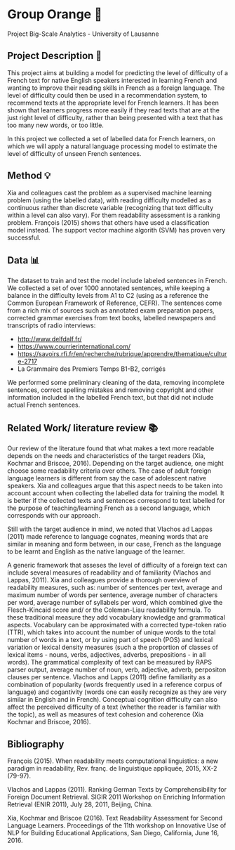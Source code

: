 # Group Orange 🍊
Project Big-Scale Analytics - University of Lausanne


## Project Description 📝
This project aims at building a model for predicting the level of difficulty of a French text for native English speakers interested in learning French and wanting to improve their reading skills in French as a foreign language. The level of difficulty could then be used in a recommendation system, to recommend texts at the appropriate level for French learners. It has been shown that learners progress more easily if they read texts that are at the just right level of difficulty, rather than being presented with a text that has too many new words, or too little.

In this project we collected a set of labelled data for French learners, on which we will apply a natural language processing model to estimate the level of difficulty of unseen French sentences.

## Method 💡
Xia and colleagues cast the problem as a supervised machine learning problem (using the labelled data), with reading difficulty modelled as a continuous rather than discrete variable (recognizing that text difficulty within a level can also vary). For them readability assessment is a ranking problem. François (2015) shows that others have used a classification model instead. The support vector machine algorith (SVM) has proven very successful. 

## Data 📊
The dataset to train and test the model include labeled sentences in French. We collected a set of over 1000 annotated sentences, while keeping a balance in the difficulty levels from A1 to C2 (using as a reference the Common European Framework of Reference, CEFR). The sentences come from a rich mix of sources such as annotated exam preparation papers, corrected grammar exercises from text books, labelled newspapers and transcripts of radio interviews:
- http://www.delfdalf.fr/
- https://www.courrierinternational.com/
- https://savoirs.rfi.fr/en/recherche/rubrique/apprendre/thematique/culture-2717
- La Grammaire des Premiers Temps B1-B2, corrigés

We performed some preliminary cleaning of the data, removing incomplete sentences, correct spelling mistakes and removing copyright and other information included in the labelled French text, but that did not include actual French sentences.

## Related Work/ literature review 📚
Our review of the literature found that what makes a text more readable depends on the needs and characteristics of the target readers (Xia, Kochmar and Briscoe, 2016). Depending on the target audience, one might choose some readability criteria over others. The case of adult foreign language learners is different from say the case of adolescent native speakers. Xia and colleagues argue that this aspect needs to be taken into account account when collecting the labelled data for training the model. It is better if the collected texts and sentences correspond to text labelled for the purpose of teaching/learning French as a second language, which corresponds with our approach.

Still with the target audience in mind, we noted that Vlachos ad Lappas (2011) made reference to language cognates, meaning words that are similar in meaning and form between, in our case, French as the language to be learnt and English as the native language of the learner. 

A generic framework that asseses the level of difficulty of a foreign text can include several measures of readability and of familiarity (Vlachos and Lappas, 2011). Xia and colleagues provide a thorough overview of readability measures, such as: number of sentences per text, average and maximum number of words per sentence, average number of characters per word, average number of syllabels per word, which combined give the Flesch-Kincaid score and/ or the Coleman-Liau readability formula. To these traditional measure they add vocabulary knowledge and grammatical aspects. Vocabulary can be approximated with a corrected type-token ratio (TTR), which takes into account the number of unique words to the total number of words in a text, or by using part of speech (POS) and lexical variation or lexical density measures (such a the proportion of classes of lexical items - nouns, verbs, adjectives, adverbs, prepositions - in all words). The grammatical complexity of text can be measured by RAPS parser output, average number of noun, verb, adjective, adverb, perpositon clauses per sentence. Vlachos and Lapps (2011) define familiarity as a combination of popularity (words frequently used in a reference corpus of language) and cogantivity (words one can easily recognize as they are very similar in English and in French). Conceptual cognition difficulty can also affect the perceived difficulty of a text (whether the reader is familiar with the topic), as well as measures of text cohesion and coherence (Xia Kochmar and Briscoe, 2016). 

## Bibliography
François (2015). When readability meets computational linguistics: a new paradigm in readability, Rev. franç. de linguistique appliquée, 2015, XX-2 (79-97).

Vlachos and Lappas (2011). Ranking German Texts by Comprehensibility for Foreign Document Retrieval. SIGIR 2011 Workshop on Enriching Information Retrieval (ENIR 2011), July 28, 2011, Beijing, China.

Xia, Kochmar and Briscoe (2016). Text Readability Assessment for Second Language Learners. Proceedings of the 11th workshop on Innovative Use of NLP for Building Educational Applications, San Diego, California, June 16, 2016.
